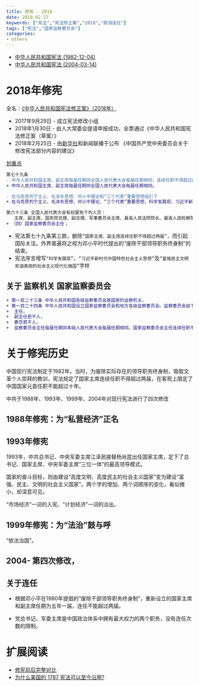 ```yaml
---
title: 修宪 - 2018
date: 2018-02-27
keywords: ["宪法","宪法修正案","2018","取消连任"]
tags: ["宪法","国家监察委员会"]
categories:
- others
---
```



- [中华人民共和国宪法 (1982-12-04)](http://cn.github.io/constitution/1982-12-04.html)
- [中华人民共和国宪法 (2004-03-14)](http://cn.github.io/constitution/2004-03-14.html)


# 2018年修宪

全名：[《中华人民共和国宪法修正案》（2018年）](https://zh.wikipedia.org/wiki/%E4%B8%AD%E5%8D%8E%E4%BA%BA%E6%B0%91%E5%85%B1%E5%92%8C%E5%9B%BD%E5%AE%AA%E6%B3%95%E4%BF%AE%E6%AD%A3%E6%A1%88_(2018%E5%B9%B4))

- 2017年9月29日 - 成立宪法修改小组 <!--
宪法修改小组，由张德江任组长，栗战书、王沪宁任副组长。
同年10月18日，中共十九大召开，栗战书及王沪宁当选新一届政治局常委
-->
- 2018年1月30日 - 由人大常委会提请申报成功，全票通过《中华人民共和国宪法修正案（草案）》
- 2018年2月25日 - 由[新华社](http://www.xinhuanet.com/politics/2018-02/25/c_1122451187.htm)和新闻联播于公布 《中国共产党中央委员会关于修改宪法部分内容的建议》

[划重点](https://github.com/cn/constitution/pull/2/commits/8115484d1848d309f68c709d8ea176374b2b1160)

```diff
第七十九条
- 中华人民共和国主席、副主席每届任期同全国人民代表大会每届任期相同，连续任职不得超过两届。
+ 中华人民共和国主席、副主席每届任期同全国人民代表大会每届任期相同。

- 在马克思列宁主义、毛泽东思想、邓小平理论和“三个代表”重要思想指引下
+ 在马克思列宁主义、毛泽东思想、邓小平理论、“三个代表”重要思想、科学发展观、习近平新时代中国特色社会主义思想指引下

第六十三条 全国人民代表大会有权罢免下列人员：
   主席、副主席、国务院总理、副总理、军事委员会主席、最高人民法院院长、最高人民检察院检察长
+ （四）国家监察委员会主任；

```

- 宪法第七十九条第三款，删除`“国家主席、副主席连续任职不得超过两届”`，而引起国际关注。外界普遍将之视为邓小平时代提出的“废除干部领导职务终身制”的结束。
- 宪法序言增写`“科学发展观”`、`“习近平新时代中国特色社会主义思想”`及`“富强民主文明和谐美丽的社会主义现代化强国”`字样

## 关于 监察机关 国家监察委员会

```diff
+ 第一百二十三条 中华人民共和国各级监察委员会是国家的监察机关。
+ 第一百二十四条 中华人民共和国设立国家监察委员会和地方各级监察委员会。监察委员会由下列人员组成
+  主任，
+  副主任若干人，
+  委员若干人。
+  监察委员会主任每届任期同本级人民代表大会每届任期相同。国家监察委员会主任连续任职不得超过两届。
```

# 关于修宪历史

中国现行宪法制定于1982年。当时，为废除实际存在的领导职务终身制，吸取文革个人崇拜的教训，宪法规定了国家主席连续任职不得超过两届，在客观上限定了中国国家元首任职不能超过十年。

中共于1988年、1993年、1999年、2004年对现行宪法进行了四次修改


## 1988年修宪：为“私营经济”正名

## 1993年修宪
1993年，中共总书记、中央军委主席江泽民接替杨尚昆出任国家主席，定下了总书记、国家主席、中央军委主席“三位一体”的最高领导模式。

国家的奋斗目标，则由建设“高度文明、高度民主的社会主义国家”变为建设“富强、民主、文明的社会主义国家”。两个字的增加、两个词顺序的变化，看似微小，却深意可见。

“市场经济”一词的入宪、“计划经济”一词的淡出。


## 1999年修宪：为“法治”鼓与呼
“依法治国”。

## 2004- 第四次修改，


## 关于连任

- 根据邓小平在1980年提倡的“废除干部领导职务终身制”，重新设立的国家主席和副主席任期为五年一届，连任不能超过两届。

- 党总书记、军委主席是中国政治体系中拥有最大权力的两个职务，没有连任次数的限制。


# 扩展阅读
- [修宪前后完整对比](http://mp.weixin.qq.com/s?__biz=MjM5MjAxNDM4MA==&mid=2666189516&idx=1&sn=fe2efe7f762a87af40c681ea05d73e27&chksm=bdb2bb8f8ac5329948e860b02b22c00037801602187791f0c0be1fc1600af85fcb24d45abf40&mpshare=1)
- [为什么美国的 1787 宪法可以至今沿用?](https://www.zhihu.com/question/22349148)
